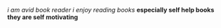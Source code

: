 *i am avid book reader*
*i enjoy reading books*
**especially self help books**
**they are self motivating**
